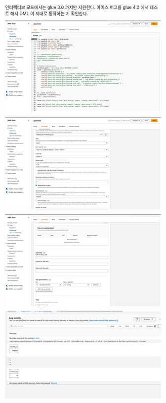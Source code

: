 인터렉티브 모드에서는 glue 3.0 까지만 지원한다. 아이스 버그를 glue 4.0 에서 테스트 해서 DML 이 제대로 동작하는 지 확인한다.

![](https://github.com/gnosia93/spark-on-aws/blob/main/glue/image/glue4-job-1.png)

![](https://github.com/gnosia93/spark-on-aws/blob/main/glue/image/glue4-job-2.png)

![](https://github.com/gnosia93/spark-on-aws/blob/main/glue/image/glue4-job-3.png)

![](https://github.com/gnosia93/spark-on-aws/blob/main/glue/image/glue4-job-4.png)
